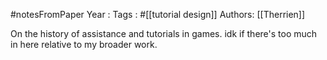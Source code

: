 #notesFromPaper
Year   :
Tags   : #[[tutorial design]]
Authors: [[Therrien]]

On the history of assistance and tutorials in games. idk if there's too much in here relative to my broader work.
